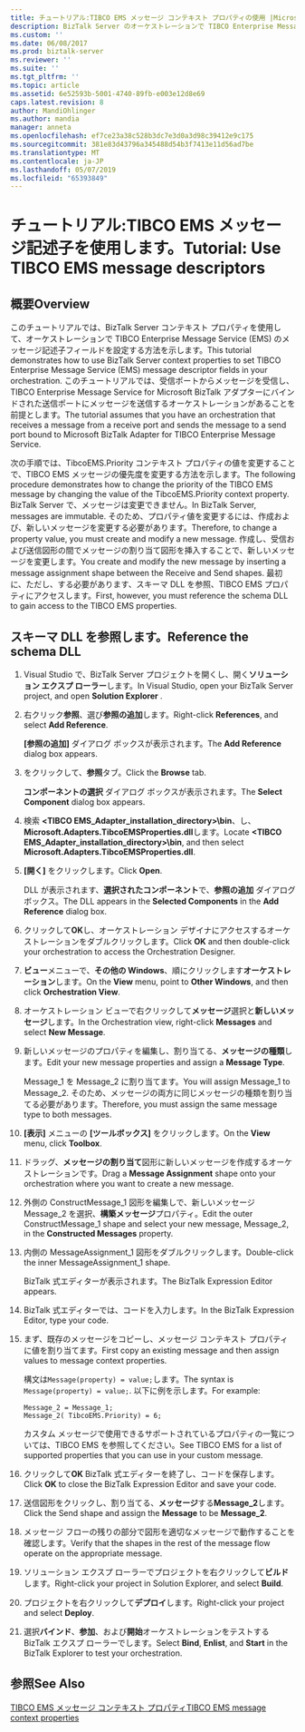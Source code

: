 ```yaml
---
title: チュートリアル:TIBCO EMS メッセージ コンテキスト プロパティの使用 |Microsoft Docs
description: BizTalk Server のオーケストレーションで TIBCO Enterprise Message Service メッセージ記述子フィールドを使用するステップ バイ ステップ ガイド
ms.custom: ''
ms.date: 06/08/2017
ms.prod: biztalk-server
ms.reviewer: ''
ms.suite: ''
ms.tgt_pltfrm: ''
ms.topic: article
ms.assetid: 6e52593b-5001-4740-89fb-e003e12d8e69
caps.latest.revision: 8
author: MandiOhlinger
ms.author: mandia
manager: anneta
ms.openlocfilehash: ef7ce23a38c528b3dc7e3d0a3d98c39412e9c175
ms.sourcegitcommit: 381e83d43796a345488d54b3f7413e11d56ad7be
ms.translationtype: MT
ms.contentlocale: ja-JP
ms.lasthandoff: 05/07/2019
ms.locfileid: "65393849"
---
```

# <a name="tutorial-use-tibco-ems-message-descriptors"></a><span data-ttu-id="60631-103">チュートリアル:TIBCO EMS メッセージ記述子を使用します。</span><span class="sxs-lookup"><span data-stu-id="60631-103">Tutorial: Use TIBCO EMS message descriptors</span></span>

## <a name="overview"></a><span data-ttu-id="60631-104">概要</span><span class="sxs-lookup"><span data-stu-id="60631-104">Overview</span></span>
<span data-ttu-id="60631-105">このチュートリアルでは、BizTalk Server コンテキスト プロパティを使用して、オーケストレーションで TIBCO Enterprise Message Service (EMS) のメッセージ記述子フィールドを設定する方法を示します。</span><span class="sxs-lookup"><span data-stu-id="60631-105">This tutorial demonstrates how to use BizTalk Server context properties to set TIBCO Enterprise Message Service (EMS) message descriptor fields in your orchestration.</span></span> <span data-ttu-id="60631-106">このチュートリアルでは、受信ポートからメッセージを受信し、TIBCO Enterprise Message Service for Microsoft BizTalk アダプターにバインドされた送信ポートにメッセージを送信するオーケストレーションがあることを前提とします。</span><span class="sxs-lookup"><span data-stu-id="60631-106">The tutorial assumes that you have an orchestration that receives a message from a receive port and sends the message to a send port bound to Microsoft BizTalk Adapter for TIBCO Enterprise Message Service.</span></span>  
  
 <span data-ttu-id="60631-107">次の手順では、TibcoEMS.Priority コンテキスト プロパティの値を変更することで、TIBCO EMS メッセージの優先度を変更する方法を示します。</span><span class="sxs-lookup"><span data-stu-id="60631-107">The following procedure demonstrates how to change the priority of the TIBCO EMS message by changing the value of the TibcoEMS.Priority context property.</span></span> <span data-ttu-id="60631-108">BizTalk Server で、メッセージは変更できません。</span><span class="sxs-lookup"><span data-stu-id="60631-108">In BizTalk Server, messages are immutable.</span></span> <span data-ttu-id="60631-109">そのため、プロパティ値を変更するには、作成および、新しいメッセージを変更する必要があります。</span><span class="sxs-lookup"><span data-stu-id="60631-109">Therefore, to change a property value, you must create and modify a new message.</span></span> <span data-ttu-id="60631-110">作成し、受信および送信図形の間でメッセージの割り当て図形を挿入することで、新しいメッセージを変更します。</span><span class="sxs-lookup"><span data-stu-id="60631-110">You create and modify the new message by inserting a message assignment shape between the Receive and Send shapes.</span></span> <span data-ttu-id="60631-111">最初に、ただし、する必要があります、スキーマ DLL を参照、TIBCO EMS プロパティにアクセスします。</span><span class="sxs-lookup"><span data-stu-id="60631-111">First, however, you must reference the schema DLL to gain access to the TIBCO EMS properties.</span></span>  
  
## <a name="reference-the-schema-dll"></a><span data-ttu-id="60631-112">スキーマ DLL を参照します。</span><span class="sxs-lookup"><span data-stu-id="60631-112">Reference the schema DLL</span></span>  
  
1.  <span data-ttu-id="60631-113">Visual Studio で、BizTalk Server プロジェクトを開くし、開く**ソリューション エクスプ ローラー**します。</span><span class="sxs-lookup"><span data-stu-id="60631-113">In Visual Studio, open your BizTalk Server project, and open **Solution Explorer** .</span></span>  
  
2.  <span data-ttu-id="60631-114">右クリック**参照**、選び**参照の追加**します。</span><span class="sxs-lookup"><span data-stu-id="60631-114">Right-click **References**, and select **Add Reference**.</span></span>  
  
     <span data-ttu-id="60631-115">**[参照の追加]** ダイアログ ボックスが表示されます。</span><span class="sxs-lookup"><span data-stu-id="60631-115">The **Add Reference** dialog box appears.</span></span>  
  
3.  <span data-ttu-id="60631-116">をクリックして、**参照**タブ。</span><span class="sxs-lookup"><span data-stu-id="60631-116">Click the **Browse** tab.</span></span>  
  
     <span data-ttu-id="60631-117">**コンポーネントの選択** ダイアログ ボックスが表示されます。</span><span class="sxs-lookup"><span data-stu-id="60631-117">The **Select Component** dialog box appears.</span></span>  
  
4.  <span data-ttu-id="60631-118">検索 **\<TIBCO EMS_Adapter_installation_directory\>\bin**、し、 **Microsoft.Adapters.TibcoEMSProperties.dll**します。</span><span class="sxs-lookup"><span data-stu-id="60631-118">Locate **\<TIBCO EMS_Adapter_installation_directory\>\bin**, and then select **Microsoft.Adapters.TibcoEMSProperties.dll**.</span></span>  
  
5.  <span data-ttu-id="60631-119">**[開く]** をクリックします。</span><span class="sxs-lookup"><span data-stu-id="60631-119">Click **Open**.</span></span>  
  
     <span data-ttu-id="60631-120">DLL が表示されます、**選択されたコンポーネント**で、**参照の追加** ダイアログ ボックス。</span><span class="sxs-lookup"><span data-stu-id="60631-120">The DLL appears in the **Selected Components** in the **Add Reference** dialog box.</span></span>  
  
6.  <span data-ttu-id="60631-121">クリックして**OK**し、オーケストレーション デザイナにアクセスするオーケストレーションをダブルクリックします。</span><span class="sxs-lookup"><span data-stu-id="60631-121">Click **OK** and then double-click your orchestration to access the Orchestration Designer.</span></span>  
  
7.  <span data-ttu-id="60631-122">**ビュー**メニューで、**その他の Windows**、順にクリックします**オーケストレーション**します。</span><span class="sxs-lookup"><span data-stu-id="60631-122">On the **View** menu, point to **Other Windows**, and then click **Orchestration View**.</span></span>  
  
8.  <span data-ttu-id="60631-123">オーケストレーション ビューで右クリックして**メッセージ**選択と**新しいメッセージ**します。</span><span class="sxs-lookup"><span data-stu-id="60631-123">In the Orchestration view, right-click **Messages** and select **New Message**.</span></span>  
  
9. <span data-ttu-id="60631-124">新しいメッセージのプロパティを編集し、割り当てる、**メッセージの種類**します。</span><span class="sxs-lookup"><span data-stu-id="60631-124">Edit your new message properties and assign a **Message Type**.</span></span>  
  
     <span data-ttu-id="60631-125">Message_1 を Message_2 に割り当てます。</span><span class="sxs-lookup"><span data-stu-id="60631-125">You will assign Message_1 to Message_2.</span></span> <span data-ttu-id="60631-126">そのため、メッセージの両方に同じメッセージの種類を割り当てる必要があります。</span><span class="sxs-lookup"><span data-stu-id="60631-126">Therefore, you must assign the same message type to both messages.</span></span>  
  
10. <span data-ttu-id="60631-127">**[表示]** メニューの **[ツールボックス]** をクリックします。</span><span class="sxs-lookup"><span data-stu-id="60631-127">On the **View** menu, click **Toolbox**.</span></span>  
  
11. <span data-ttu-id="60631-128">ドラッグ、**メッセージの割り当て**図形に新しいメッセージを作成するオーケストレーションです。</span><span class="sxs-lookup"><span data-stu-id="60631-128">Drag a **Message Assignment** shape onto your orchestration where you want to create a new message.</span></span>  
  
12. <span data-ttu-id="60631-129">外側の ConstructMessage_1 図形を編集しで、新しいメッセージ Message_2 を選択、**構築メッセージ**プロパティ。</span><span class="sxs-lookup"><span data-stu-id="60631-129">Edit the outer ConstructMessage_1 shape and select your new message, Message_2, in the **Constructed Messages** property.</span></span>  
  
13. <span data-ttu-id="60631-130">内側の MessageAssignment_1 図形をダブルクリックします。</span><span class="sxs-lookup"><span data-stu-id="60631-130">Double-click the inner MessageAssignment_1 shape.</span></span>  
  
     <span data-ttu-id="60631-131">BizTalk 式エディターが表示されます。</span><span class="sxs-lookup"><span data-stu-id="60631-131">The BizTalk Expression Editor appears.</span></span>  
  
14. <span data-ttu-id="60631-132">BizTalk 式エディターでは、コードを入力します。</span><span class="sxs-lookup"><span data-stu-id="60631-132">In the BizTalk Expression Editor, type your code.</span></span>  
  
15. <span data-ttu-id="60631-133">まず、既存のメッセージをコピーし、メッセージ コンテキスト プロパティに値を割り当てます。</span><span class="sxs-lookup"><span data-stu-id="60631-133">First copy an existing message and then assign values to message context properties.</span></span>  
  
     <span data-ttu-id="60631-134">構文は`Message(property) = value;`します。</span><span class="sxs-lookup"><span data-stu-id="60631-134">The syntax is `Message(property) = value;`.</span></span> <span data-ttu-id="60631-135">以下に例を示します。</span><span class="sxs-lookup"><span data-stu-id="60631-135">For example:</span></span>  
  
    ```  
    Message_2 = Message_1;  
    Message_2( TibcoEMS.Priority) = 6;  
    ```  
  
     <span data-ttu-id="60631-136">カスタム メッセージで使用できるサポートされているプロパティの一覧については、TIBCO EMS を参照してください。</span><span class="sxs-lookup"><span data-stu-id="60631-136">See TIBCO EMS for a list of supported properties that you can use in your custom message.</span></span>  
  
16. <span data-ttu-id="60631-137">クリックして**OK** BizTalk 式エディターを終了し、コードを保存します。</span><span class="sxs-lookup"><span data-stu-id="60631-137">Click **OK** to close the BizTalk Expression Editor and save your code.</span></span>  
  
17. <span data-ttu-id="60631-138">送信図形をクリックし、割り当てる、**メッセージ**する**Message_2**します。</span><span class="sxs-lookup"><span data-stu-id="60631-138">Click the Send shape and assign the **Message** to be **Message_2**.</span></span>  
  
18. <span data-ttu-id="60631-139">メッセージ フローの残りの部分で図形を適切なメッセージで動作することを確認します。</span><span class="sxs-lookup"><span data-stu-id="60631-139">Verify that the shapes in the rest of the message flow operate on the appropriate message.</span></span>  
  
19. <span data-ttu-id="60631-140">ソリューション エクスプ ローラーでプロジェクトを右クリックして**ビルド**します。</span><span class="sxs-lookup"><span data-stu-id="60631-140">Right-click your project in Solution Explorer, and select **Build**.</span></span>  
  
20. <span data-ttu-id="60631-141">プロジェクトを右クリックして**デプロイ**します。</span><span class="sxs-lookup"><span data-stu-id="60631-141">Right-click your project and select **Deploy**.</span></span>  
  
21. <span data-ttu-id="60631-142">選択**バインド**、**参加**、および**開始**オーケストレーションをテストする BizTalk エクスプ ローラーでします。</span><span class="sxs-lookup"><span data-stu-id="60631-142">Select **Bind**, **Enlist**, and **Start** in the BizTalk Explorer to test your orchestration.</span></span>  
  
## <a name="see-also"></a><span data-ttu-id="60631-143">参照</span><span class="sxs-lookup"><span data-stu-id="60631-143">See Also</span></span>  
[<span data-ttu-id="60631-144">TIBCO EMS メッセージ コンテキスト プロパティ</span><span class="sxs-lookup"><span data-stu-id="60631-144">TIBCO EMS message context properties</span></span>](../core/message-context-properties-in-biztalk-server.md)